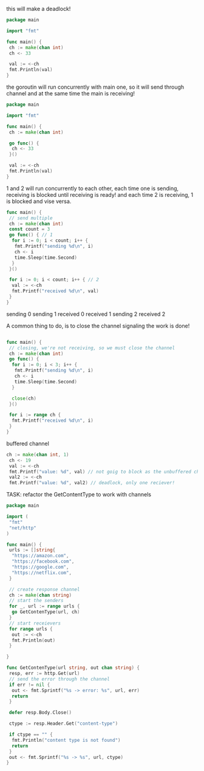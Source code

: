 this will make a deadlock!

```go
package main

import "fmt"

func main() {
 ch := make(chan int)
 ch <- 33

 val := <-ch
 fmt.Println(val)
}

```

the goroutin will run concurrently with main one, so it will send through channel and at the same time the main is receiving!

```go
package main

import "fmt"

func main() {
 ch := make(chan int)

 go func() {
  ch <- 33
 }()

 val := <-ch
 fmt.Println(val)
}

```

1 and 2 will run concurrently to each other, each time one is sending, receiving is blocked until receiving is ready!
and each time 2 is receiving, 1 is blocked and vise versa.

```go
func main() {
 // send multiple
 ch := make(chan int)
 const count = 3
 go func() { // 1
  for i := 0; i < count; i++ {
   fmt.Printf("sending %d\n", i)
   ch <- i
   time.Sleep(time.Second)
  }
 }()

 for i := 0; i < count; i++ { // 2
  val := <-ch
  fmt.Printf("received %d\n", val)
 }
}
```

sending 0
sending 1
received 0
received 1
sending 2
received 2

A common thing to do, is to close the channel signaling the work is done!

```go

func main() {
 // closing, we're not receiving, so we must close the channel
 ch := make(chan int)
 go func() {
  for i := 0; i < 3; i++ {
   fmt.Printf("sending %d\n", i)
   ch <- i
   time.Sleep(time.Second)
  }

  close(ch)
 }()

 for i := range ch {
  fmt.Printf("received %d\n", i)
 }
}
```

buffered channel

```go
ch := make(chan int, 1)
 ch <- 19
 val := <-ch
 fmt.Printf("value: %d", val) // not goig to block as the unbuffered channel
 val2 := <-ch
 fmt.Printf("value: %d", val2) // deadlock, only one reciever!
```

TASK: refactor the GetContentType to work with channels

```go
package main

import (
 "fmt"
 "net/http"
)

func main() {
 urls := []string{
  "https://amazon.com",
  "https://facebook.com",
  "https://google.com",
  "https://netflix.com",
 }

 // create response channel
 ch := make(chan string)
 // start the senders
 for _, url := range urls {
  go GetContenType(url, ch)
 }
 // start receievers
 for range urls {
  out := <-ch
  fmt.Println(out)
 }

}

func GetContenType(url string, out chan string) {
 resp, err := http.Get(url)
 // send the error through the channel
 if err != nil {
  out <- fmt.Sprintf("%s -> error: %s", url, err)
  return
 }

 defer resp.Body.Close()

 ctype := resp.Header.Get("content-type")

 if ctype == "" {
  fmt.Println("content type is not found")
  return
 }
 out <- fmt.Sprintf("%s -> %s", url, ctype)
}
```
